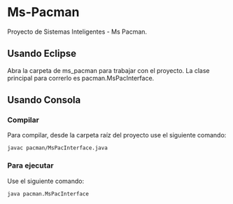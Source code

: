 # Ms-Pacman

Proyecto de Sistemas Inteligentes - Ms Pacman.


## Usando Eclipse

Abra la carpeta de ms_pacman para trabajar con el proyecto. La clase 
principal para correrlo es pacman.MsPacInterface.

## Usando Consola

### Compilar

Para compilar, desde la carpeta raíz del proyecto use el siguiente 
comando:

```{bash}
javac pacman/MsPacInterface.java
```

### Para ejecutar

Use el siguiente comando:

```{bash}
java pacman.MsPacInterface
```

